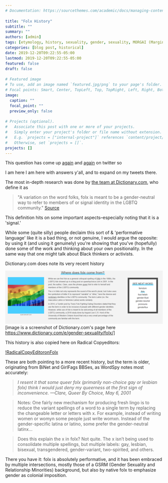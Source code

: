 ```yaml
---
# Documentation: https://sourcethemes.com/academic/docs/managing-content/

title: "Folx History"
subtitle: ""
summary: ""
authors: [admin]
tags: [etymology, history, sexuality, gender, sexuality, MORGAI (Marginalized Orientations, Relationships, Gender identities, And Intersex)]
categories: [blog post, historical]
date: 2019-12-20T09:22:55-05:00
lastmod: 2019-12-20T09:22:55-05:00
featured: false
draft: false

# Featured image
# To use, add an image named `featured.jpg/png` to your page's folder.
# Focal points: Smart, Center, TopLeft, Top, TopRight, Left, Right, BottomLeft, Bottom, BottomRight.
image:
  caption: ""
  focal_point: ""
  preview_only: false

# Projects (optional).
#   Associate this post with one or more of your projects.
#   Simply enter your project's folder or file name without extension.
#   E.g. `projects = ["internal-project"]` references `content/project/deep-learning/index.md`.
#   Otherwise, set `projects = []`.
projects: []
---
```

This question has come up [again](https://twitter.com/SpookyColbert/status/1158553063688290304) and [again](https://twitter.com/MalBlum/status/1184287339977302016) on twitter so

I am here I am here with answers y'all, and to expand on my tweets there.

The most in-depth research was done by [the team at Dictionary.com](https://www.dictionary.com/e/gender-sexuality/folx/), who define it as

> "A variation on the word folks, folx is meant to be a gender-neutral way to refer to members of or signal identity in the LGBTQ community." [Source](https://www.dictionary.com/e/gender-sexuality/folx/)

This definition hits on some important aspects–especially noting that it is a 'signal.'

While some (quite silly) people declaim this sort of \& 'performative language' like it is a bad thing, or not genuine, I would argue the opposite: by using it (and using it genuinely) you're showing that you've (hopefully) done some of the work and thinking about your own positionality. In the same way that one might talk about Black thinkers or activists.

Dictionary.com does note its very recent history

![Dictionary.com](/static/img/Annotation.png) 
[image is a screenshot of Dictionary.com's page here https://www.dictionary.com/e/gender-sexuality/folx/]

This history is also copied here on Radical Copyeditors:

[!RadicalCopyEditoronFolx](/static/img/RadicalCopyeditorREFolx.jpg)

These are both pointing to a more recent history, but the term is older, originating from BiNet and GirlFags BBSes, as WordSpy notes most accurately:

> *I resent it that some queer folx (primarily non-choice gay or lesbian folx) think I would just deny my queerness at the first sign of inconvenience. —Clare, Queer By Choice, May 6, 2001*

> Notes: One fairly new mechanism for producing fresh lingo is to reduce the variant spellings of a word to a single term by replacing the changeable letter or letters with x. For example, instead of writing women or womyn some people just write womxn. Instead of the gender-specific latina or latino, some prefer the gender-neutral latinx…

> Does this explain the x in folx? Not quite. The x isn’t being used to consolidate multiple spellings, but multiple labels: gay, lesbian, bisexual, transgendered, gender-variant, two-spirited, and others.

There you have it: folx is absolutely performative, and it has been embraced by multiple intersections, mostly those of a GSRM (Gender Sexuality and Relationship Minorities) background, but also by native folx to emphasize gender as colonial imposition.